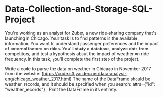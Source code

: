 # Data-Collection-and-Storage-SQL-Project
You're working as an analyst for Zuber, a new ride-sharing company that's launching in Chicago. Your task is to find patterns in the available information. You want to understand passenger preferences and the impact of external factors on rides.
You'll study a database, analyze data from competitors, and test a hypothesis about the impact of weather on ride frequency.
In this task, you'll complete the first step of the project.

Write a code to parse the data on weather in Chicago in November 2017 from the website:
[https://code.s3.yandex.net/data-analyst-eng/chicago_weather_2017.html)
The name of the DataFrame should be weather_records, and it should be specified when you search: attrs={"id": "weather_records"} . Print the DataFrame in its entirety.

